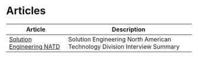 # Articles

| Article | Description |
| --- | --- |
| [Solution Engineering NATD](./solution-engineering-natd/README.md) | Solution Engineering North American Technology Division Interview Summary |


